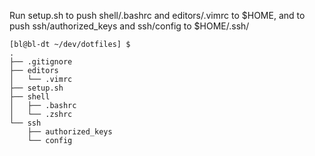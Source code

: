 Run setup.sh to push shell/.bashrc and editors/.vimrc to $HOME, and to push ssh/authorized_keys and ssh/config to $HOME/.ssh/

```
[bl@bl-dt ~/dev/dotfiles] $
.
├── .gitignore
├── editors
│   └── .vimrc
├── setup.sh
├── shell
│   ├── .bashrc
│   └── .zshrc
└── ssh
    ├── authorized_keys
    └── config
```